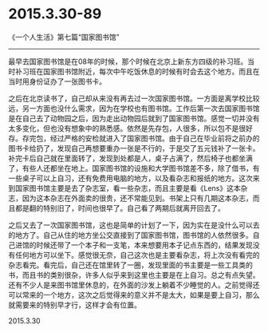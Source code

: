 2015.3.30-89
=============
《一个人生活》第七篇“国家图书馆”

------

最早去国家图书馆是在08年的时候，那个时候在北京上新东方四级的补习班。当时补习班在国家图书馆附近，每次中午吃饭休息的时候有时会去这个地方。而且在当时用身份证办了一张图书卡。
    
之后在北京读书了，自己却从来没有再去过一次国家图书馆。一方面是离学校比较远，另一方面也没什么需求，因为在学校也有图书馆。工作后第一次去国家图书馆是在自己去了动物园之后，因为走出动物园后就到了国家图书馆。感觉一切并没有太多变化，但也没有想象中的熟悉感。依然是先存包，人很多，所以包不是很好存。存完包，经过严格的安检就进入了国家图书馆。由于自己在毕业前将之前办的图书卡给扔了，发现自己再想要重办一张是不行的，于是交了五元钱补了一张卡。补完卡后自己就在里面转了，发现到处都是人，桌子占满了，然后椅子也都坐满了，有些人还都坐在地上。国家图书馆的设施和大学图书馆差不多，除了借书，有一些桌子可以上自习，还有免费用电脑的地方，以及看杂志和报纸的地方。这次来到国家图书馆主要是去了杂志室，看一些杂志，而且主要是看《Lens》这本杂志，因为这本杂志在外面卖的很贵，还不常能见到。书架上只有几期这本杂志，而且都是翻的特别旧了，时间也很早了。自己看了两期后就离开回去了。
     
之后又去了一次国家图书馆，这也是简单的计划了一下，因为实在是没什么可以去的地方了。自己从住的地方坐公交直接到了国家图书馆，图书馆的人依然很多。自己进馆的时候还带了一个本子和一支笔，本来想要用本子记点东西的，结果发现没有任何地方可以坐下。感觉很无奈，自己这次也是主要看杂志，将上次没有看完的杂志看完。看完后，自己还在馆里转了一圈，发现里面的书主要是一些工具类的书，而且书的类别很杂，许多人似乎来到这里也主要是在上自习。总之有点失望。还有不少人是来图书馆里休息的，在外面的沙发上躺着不少睡觉的人。之前觉得还可以常来的一个地方，这次之后觉得来的意义并不是太大，如果是要上自习，那么就需要来的特别早才行，这样才会有位置。

2015.3.30